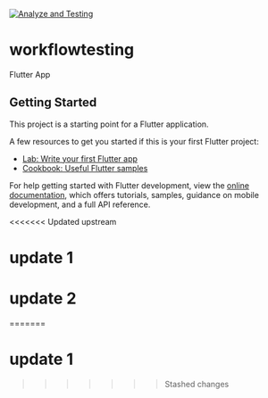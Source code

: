 [![Analyze and Testing](https://github.com/vromano-newel/workflow-testing/actions/workflows/dart.yml/badge.svg)](https://github.com/vromano-newel/workflow-testing/actions/workflows/dart.yml)

# workflowtesting

Flutter App

## Getting Started

This project is a starting point for a Flutter application.

A few resources to get you started if this is your first Flutter project:

- [Lab: Write your first Flutter app](https://docs.flutter.dev/get-started/codelab)
- [Cookbook: Useful Flutter samples](https://docs.flutter.dev/cookbook)

For help getting started with Flutter development, view the
[online documentation](https://docs.flutter.dev/), which offers tutorials,
samples, guidance on mobile development, and a full API reference.

<<<<<<< Updated upstream
# update 1

# update 2
=======
# update 1
>>>>>>> Stashed changes
